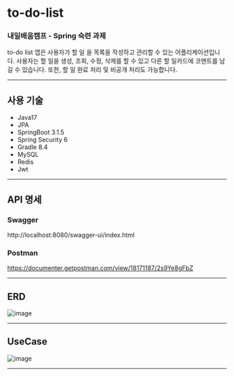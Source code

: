 # to-do-list
### 내일배움캠프 - Spring 숙련 과제

to-do list 앱은 사용자가 할 일 을 목록을 작성하고 관리할 수 있는 어플리케이션입니다. 
사용자는 할 일을 생성, 조회, 수정, 삭제를 할 수 있고 다른 할 일카드에 코멘트를 남길 수 있습니다.
또한, 할 일 완료 처리 및 비공개 처리도 가능합니다.

---

## 사용 기술
- Java17
- JPA
- SpringBoot 3.1.5
- Spring Security 6
- Gradle 8.4
- MySQL
- Redis
- Jwt

---

## API 명세

### Swagger
http://localhost:8080/swagger-ui/index.html

### Postman
https://documenter.getpostman.com/view/18171187/2s9Ye8gFbZ

---

## ERD
![image](https://github.com/Kminss/to-do-list/assets/73427028/ab3102eb-7324-4192-adde-d5ac1902e3f3)

---

## UseCase

![image](https://github.com/Kminss/to-do-list/assets/73427028/d7b68c05-c3f0-4d4b-ab15-ebb15ce0773c)

---


